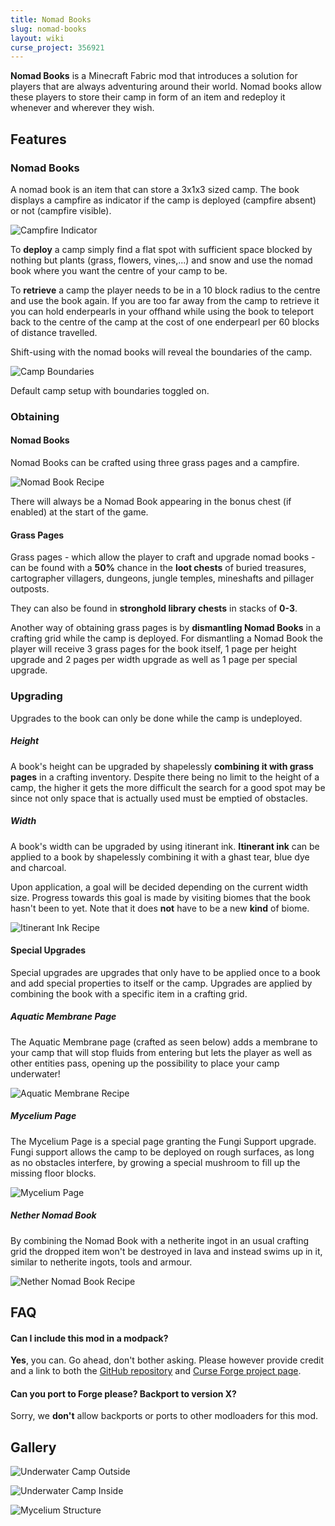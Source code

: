 ```yaml
---
title: Nomad Books
slug: nomad-books
layout: wiki
curse_project: 356921
---
```


**Nomad Books** is a Minecraft Fabric mod that introduces a solution for players that are always adventuring around their world. Nomad books allow these players to store their camp in form of an item and redeploy it 
whenever and wherever they wish.

## Features

### Nomad Books


A nomad book is an item that can store a 3x1x3 sized camp. The book displays a campfire as indicator if the camp is deployed (campfire absent) or not (campfire visible).

![Campfire Indicator](nomad-books/CampfireIndicator.png)


To **deploy** a camp simply find a flat spot with sufficient space blocked by nothing but plants (grass, flowers, vines,...) and snow and use the nomad book where you want the centre of your camp to be.

To **retrieve** a camp the player needs to be in a 10 block radius to the centre and use the book again. If you are too far away from the camp to retrieve it you can hold enderpearls in your offhand while using the book to teleport back to the centre of the camp at the cost of one enderpearl per 60 blocks of distance travelled.


Shift-using with the nomad books will reveal the boundaries of the camp.

![Camp Boundaries](nomad-books/CampBoundaries.png)

Default camp setup with boundaries toggled on.

### Obtaining

#### Nomad Books

Nomad Books can be crafted using three grass pages and a campfire.

![Nomad Book Recipe](nomad-books/NomadBookRecipe.png)

There will always be a Nomad Book appearing in the bonus chest (if enabled) at the start of the game.

#### Grass Pages

Grass pages - which allow the player to craft and upgrade nomad books - can be found with a **50%** chance in the **loot chests** of buried treasures, cartographer villagers,  dungeons, jungle temples, mineshafts and pillager outposts.

They can also be found in **stronghold library chests** in stacks of **0-3**.

Another way of obtaining grass pages is by **dismantling Nomad Books** in a crafting grid while the camp is deployed. For dismantling a Nomad Book the player will receive 3 grass pages for the book itself, 1 page per height upgrade and 2 pages per width upgrade as well as 1 page per special upgrade.


### Upgrading


Upgrades to the book can only be done while the camp is undeployed.

##### Height


A book's height can be upgraded by shapelessly **combining it with grass pages** in a crafting inventory. Despite there being no limit to the height of a camp, the higher it gets the more difficult the search for a good spot may be since not only space that is actually used must be emptied of obstacles.

##### Width


A book's width can be upgraded by using itinerant ink. **Itinerant ink** can be applied to a book by shapelessly combining it with a ghast tear, blue dye and charcoal.

Upon application, a goal will be decided depending on the current width size. Progress towards this goal is made by visiting biomes that the book hasn't been to yet. Note that it does **not** have to be a new **kind** of biome.

![Itinerant Ink Recipe](nomad-books/ItinerantInkRecipe.png)

#### Special Upgrades


Special upgrades are upgrades that only have to be applied once to a book and add special properties to itself or the camp. Upgrades are applied by combining the book with a specific item in a crafting grid.

##### Aquatic Membrane Page


The Aquatic Membrane page (crafted as seen below) adds a membrane to your camp that will stop fluids from entering but lets the player as well as other entities pass, opening up the possibility to place your camp underwater!

![Aquatic Membrane Recipe](nomad-books/AquaticMembraneRecipe.png)

##### Mycelium Page


The Mycelium Page is a special page granting the Fungi Support upgrade. Fungi support allows the camp to be deployed on rough surfaces, as long as no obstacles interfere, by growing a special mushroom to fill up the missing floor blocks.

![Mycelium Page](nomad-books/MyceliumPage.png)

##### Nether Nomad Book


By combining the Nomad Book with a netherite ingot in an usual crafting grid the dropped item won't be destroyed in lava and instead swims up in it, similar to netherite ingots, tools and armour.

![Nether Nomad Book Recipe](nomad-books/NetherNomadBookRecipe.png)

## FAQ

#### Can I include this mod in a modpack?

**Yes**, you can. Go ahead, don't bother asking. Please  however provide credit and a link to both the [GitHub repository](https://github.com/ladysnake/nomad-books) and [Curse Forge project page](https://www.curseforge.com/minecraft/mc-mods/nomad-books).

#### Can you port to Forge please? Backport to version X?

Sorry, we **don't** allow backports or ports to other modloaders for this mod.

## Gallery

![Underwater Camp Outside](nomad-books/UnderwaterCamp.png)

![Underwater Camp Inside](nomad-books/UnderwaterCamp2.png)

![Mycelium Structure](nomad-books/MyceliumStructure.png)
